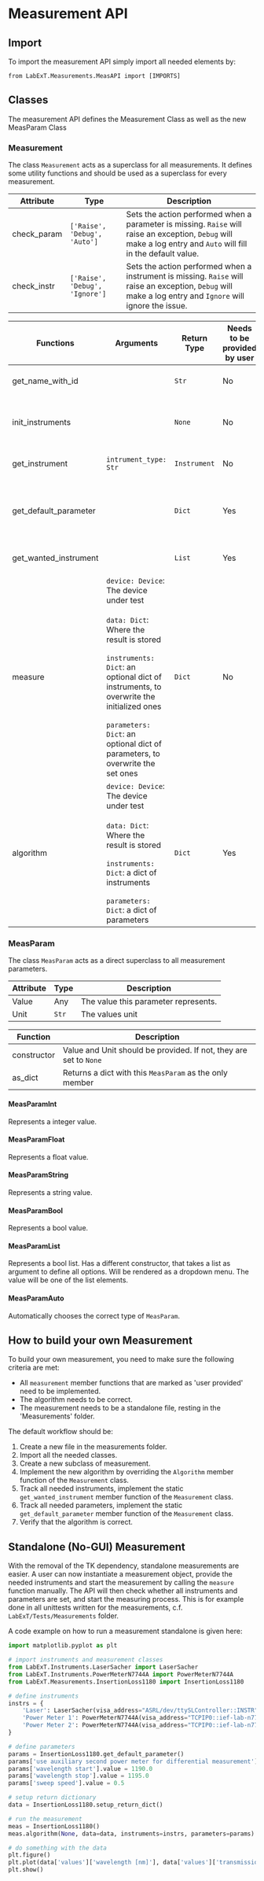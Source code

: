 # Measurement API
## Import
To import the measurement API simply import all needed elements by:

``from LabExT.Measurements.MeasAPI import [IMPORTS] ``
## Classes
The measurement API defines the Measurement Class as well as the new MeasParam Class
### Measurement
The class ``Measurement`` acts as a superclass for all measurements. It defines some
utility functions and should be used as a superclass for every measurement.

| Attribute | Type | Description |
|---|---|---|
| check_param | ``['Raise', 'Debug', 'Auto']`` | Sets the action performed when a parameter is missing. ``Raise`` will raise an exception, ``Debug`` will make a log entry and ``Auto`` will fill in the default value. |
| check_instr | ``['Raise', 'Debug', 'Ignore']`` | Sets the action performed when a instrument is missing. ``Raise`` will raise an exception, ``Debug`` will make a log entry and ``Ignore`` will ignore the issue. |

| Functions | Arguments | Return Type | Needs to be provided by user  | Description |
|---|---|---|---|---|
| get_name_with_id |  | ``Str`` | No | Returns the measurements name, with the ID attached. |
| init_instruments |   | ``None`` | No | Calls the instruments API to setup all instruments defined in ``selected_instruments`` |
| get_instrument   | ``intrument_type: Str`` | ``Instrument`` | No | Returns the initialized instrument of the given class. |
| get_default_parameter  |   | ``Dict`` | Yes | Returns a dict of all parameters, where the key is the parameter name. Entries should be of type ``MeasParam``. |
| get_wanted_instrument | | ``List`` | Yes | Returns a list of the wanted instrument types. |
| measure | ``device: Device``: The device under test <br><br> ``data: Dict``: Where the result is stored <br><br> ``instruments: Dict``: an optional dict of instruments, to overwrite the initialized ones <br><br> ``parameters: Dict``: an optional dict of parameters, to overwrite the set ones | ``Dict`` | No | This function is to be called when executing the algorithm. It checks parameter integrity and whether the instruments are initialized. Calls the algorithm at the very end. |
| algorithm | ``device: Device``: The device under test <br><br> ``data: Dict``: Where the result is stored <br><br> ``instruments: Dict``: a dict of instruments <br><br> ``parameters: Dict``: a dict of parameters | ``Dict`` | Yes | This is the main algorithm. All parameters and instruments are passed as parameters to this function, handled by the LabExT backend. The user should fully implement the algorithm in this function.

### MeasParam
The class ``MeasParam`` acts as a direct superclass to all measurement parameters.

| Attribute | Type | Description |
|---|---|---|
| Value | Any | The value this parameter represents. |
| Unit | ``Str`` | The values unit |

| Function | Description |
|---|---|
| constructor | Value and Unit should be provided. If not, they are set to ``None`` |
| as_dict | Returns a dict with this ``MeasParam`` as the only member |

#### MeasParamInt
Represents a integer value.

#### MeasParamFloat
Represents a float value.

#### MeasParamString
Represents a string value.

#### MeasParamBool
Represents a bool value.

#### MeasParamList
Represents a bool list. Has a different constructor, that takes a list as argument to define all options. Will be rendered as a dropdown menu. The value will be one of the list elements.

#### MeasParamAuto
Automatically chooses the correct type of ``MeasParam``.


## How to build your own Measurement
To build your own measurement, you need to make sure the following criteria are met:
- All ``measurement`` member functions that are marked as 'user provided' need to be implemented.
- The algorithm needs to be correct.
- The measurement needs to be a standalone file, resting in the 'Measurements' folder.

The default workflow should be:
1) Create a new file in the measurements folder.
2) Import all the needed classes.
3) Create a new subclass of measurement.
4) Implement the new algorithm by overriding the ``Algorithm`` member function of the ``Measurement`` class.
5) Track all needed instruments, implement the static ``get_wanted_instrument`` member function of the ``Measurement`` class.
6) Track all needed parameters, implement the static ``get_default_parameter`` member function of the ``Measurement`` class.
7) Verify that the algorithm is correct.

## Standalone (No-GUI) Measurement
With the removal of the TK dependency, standalone measurements are easier. A user can now instantiate a 
measurement object, provide the needed instruments and start the measurement by calling the ``measure`` function
manually. The API will then check whether all instruments and parameters are set, and start the measuring process.
This is for example done in all unittests written for the measurements, c.f. `LabExT/Tests/Measurements` folder.

A code example on how to run a measurement standalone is given here:

```python
import matplotlib.pyplot as plt

# import instruments and measurement classes
from LabExT.Instruments.LaserSacher import LaserSacher
from LabExT.Instruments.PowerMeterN7744A import PowerMeterN7744A
from LabExT.Measurements.InsertionLoss1180 import InsertionLoss1180

# define instruments
instrs = {
    'Laser': LaserSacher(visa_address="ASRL/dev/ttySLController::INSTR", channel=None),
    'Power Meter 1': PowerMeterN7744A(visa_address="TCPIP0::ief-lab-n7744a-1.ee.ethz.ch::inst0", channel=3),
    'Power Meter 2': PowerMeterN7744A(visa_address="TCPIP0::ief-lab-n7744a-1.ee.ethz.ch::inst0", channel=2)
}

# define parameters
params = InsertionLoss1180.get_default_parameter()
params['use auxiliary second power meter for differential measurement'].value = True
params['wavelength start'].value = 1190.0
params['wavelength stop'].value = 1195.0
params['sweep speed'].value = 0.5

# setup return dictionary
data = InsertionLoss1180.setup_return_dict()

# run the measurement
meas = InsertionLoss1180()
meas.algorithm(None, data=data, instruments=instrs, parameters=params)

# do something with the data
plt.figure()
plt.plot(data['values']['wavelength [nm]'], data['values']['transmission [dBm]'])
plt.show()
```
